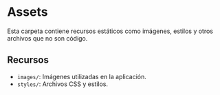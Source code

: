 # Assets

Esta carpeta contiene recursos estáticos como imágenes, estilos y otros archivos que no son código.

## Recursos

- `images/`: Imágenes utilizadas en la aplicación.
- `styles/`: Archivos CSS y estilos.

